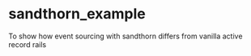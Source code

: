 sandthorn_example
=================

To show how event sourcing with sandthorn differs from vanilla active record rails
